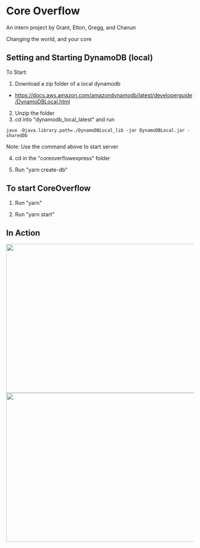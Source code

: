 # Core Overflow

An intern project by Grant, Elton, Gregg, and Chanun

Changing the world, and your core



## Setting and Starting DynamoDB (local)

To Start:

1. Download a zip folder of a local dynamodb
- https://docs.aws.amazon.com/amazondynamodb/latest/developerguide/DynamoDBLocal.html

2. Unzip the folder
3. cd into "dynamodb_local_latest" and run

`java -Djava.library.path=./DynamoDBLocal_lib -jar DynamoDBLocal.jar -sharedDb`

Note: Use the command above to start server

4. cd in the "coreoverflowexpress" folder

5. Run "yarn create-db"


## To start CoreOverflow

1. Run "yarn"

2. Run "yarn start"

## In Action
<img src="https://media.giphy.com/media/Bp3RZAF9yGZvbR7o25/giphy.gif" width="540" height="400">

<img src="https://media.giphy.com/media/fQr7kMwHhBG4DSfTb9/giphy.gif" width="540" height="400">
